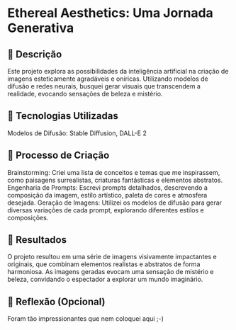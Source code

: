 # Ethereal Aesthetics: Uma Jornada Generativa

## 📒 Descrição
Este projeto explora as possibilidades da inteligência artificial na criação de imagens esteticamente agradáveis e oníricas. Utilizando modelos de difusão e redes neurais, busquei gerar visuais que transcendem a realidade, evocando sensações de beleza e mistério.

## 🤖 Tecnologias Utilizadas
Modelos de Difusão: Stable Diffusion, DALL-E 2

## 🧐 Processo de Criação
Brainstorming: Criei uma lista de conceitos e temas que me inspirassem, como paisagens surrealistas, criaturas fantásticas e elementos abstratos.
Engenharia de Prompts: Escrevi prompts detalhados, descrevendo a composição da imagem, estilo artístico, paleta de cores e atmosfera desejada.
Geração de Imagens: Utilizei os modelos de difusão para gerar diversas variações de cada prompt, explorando diferentes estilos e composições.

## 🚀 Resultados
O projeto resultou em uma série de imagens visivamente impactantes e originais, que combinam elementos realistas e abstratos de forma harmoniosa. As imagens geradas evocam uma sensação de mistério e beleza, convidando o espectador a explorar um mundo imaginário.

## 💭 Reflexão (Opcional)
Foram tão impressionantes que nem coloquei aqui ;-)
